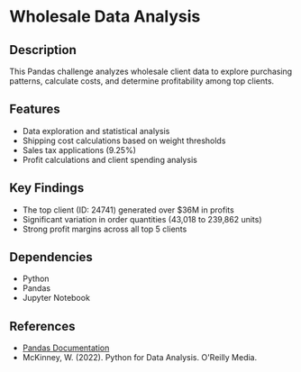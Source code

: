 # Wholesale Data Analysis

## Description
This Pandas challenge analyzes wholesale client data to explore purchasing patterns, calculate costs, and determine profitability among top clients.

## Features
- Data exploration and statistical analysis
- Shipping cost calculations based on weight thresholds
- Sales tax applications (9.25%)
- Profit calculations and client spending analysis

## Key Findings
- The top client (ID: 24741) generated over $36M in profits
- Significant variation in order quantities (43,018 to 239,862 units)
- Strong profit margins across all top 5 clients

## Dependencies
- Python
- Pandas
- Jupyter Notebook

## References
- [Pandas Documentation](https://pandas.pydata.org/docs/)
- McKinney, W. (2022). Python for Data Analysis. O'Reilly Media.
